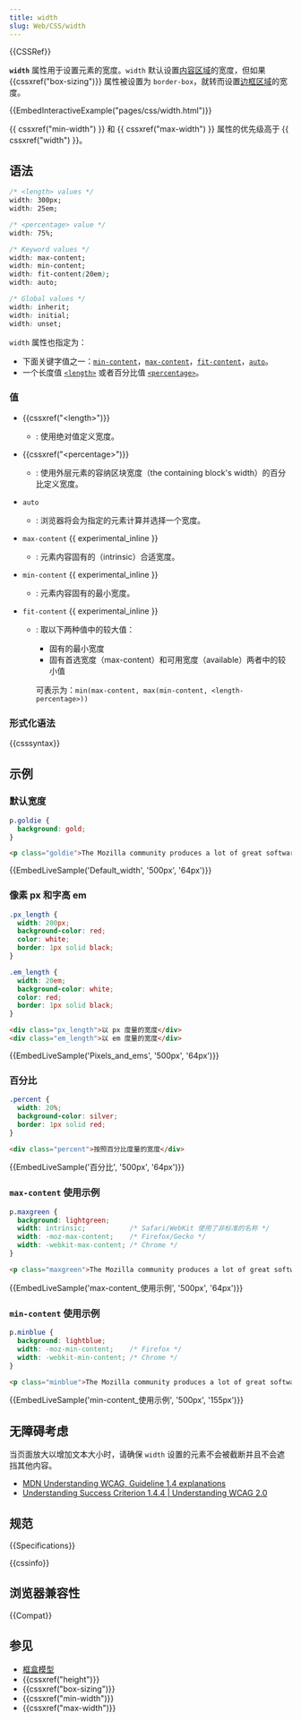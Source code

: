 ```yaml
---
title: width
slug: Web/CSS/width
---
```

{{CSSRef}}

**`width`** 属性用于设置元素的宽度。`width` 默认设置[内容区域](/zh-CN/docs/CSS/CSS_Box_Model/Introduction_to_the_CSS_box_model#content-area)的宽度，但如果 {{cssxref("box-sizing")}} 属性被设置为 `border-box`，就转而设置[边框区域](/zh-CN/docs/Web/CSS/CSS_Box_Model/Introduction_to_the_CSS_box_model#border-area)的宽度。

{{EmbedInteractiveExample("pages/css/width.html")}}

{{ cssxref("min-width") }} 和 {{ cssxref("max-width") }} 属性的优先级高于 {{ cssxref("width") }}。

## 语法

```css
/* <length> values */
width: 300px;
width: 25em;

/* <percentage> value */
width: 75%;

/* Keyword values */
width: max-content;
width: min-content;
width: fit-content(20em);
width: auto;

/* Global values */
width: inherit;
width: initial;
width: unset;
```

`width` 属性也指定为：

- 下面关键字值之一：[`min-content`](/zh-CN/docs/Web/CSS/width#min-content)，[`max-content`](/zh-CN/docs/Web/CSS/width#max-content)，[`fit-content`](/zh-CN/docs/Web/CSS/width#fit-content)，[`auto`](/zh-CN/docs/Web/CSS/width#auto)。
- 一个长度值 [`<length>`](/zh-CN/docs/Web/CSS/width#%3Clength%3E) 或者百分比值 [`<percentage>`](/zh-CN/docs/Web/CSS/width#%3Cpercentage%3E)。

### 值

- {{cssxref("&lt;length&gt;")}}
  - : 使用绝对值定义宽度。
- {{cssxref("&lt;percentage&gt;")}}
  - : 使用外层元素的容纳区块宽度（the containing block's width）的百分比定义宽度。
- `auto`
  - : 浏览器将会为指定的元素计算并选择一个宽度。
- `max-content` {{ experimental_inline }}
  - : 元素内容固有的（intrinsic）合适宽度。
- `min-content` {{ experimental_inline }}
  - : 元素内容固有的最小宽度。
- `fit-content` {{ experimental_inline }}

  - : 取以下两种值中的较大值：

    - 固有的最小宽度
    - 固有首选宽度（max-content）和可用宽度（available）两者中的较小值

    可表示为：`min(max-content, max(min-content, <length-percentage>))`

### 形式化语法

{{csssyntax}}

## 示例

### 默认宽度

```css
p.goldie {
  background: gold;
}
```

```html
<p class="goldie">The Mozilla community produces a lot of great software.</p>
```

{{EmbedLiveSample('Default_width', '500px', '64px')}}

### 像素 px 和字高 em

```css
.px_length {
  width: 200px;
  background-color: red;
  color: white;
  border: 1px solid black;
}

.em_length {
  width: 20em;
  background-color: white;
  color: red;
  border: 1px solid black;
}
```

```html
<div class="px_length">以 px 度量的宽度</div>
<div class="em_length">以 em 度量的宽度</div>
```

{{EmbedLiveSample('Pixels_and_ems', '500px', '64px')}}

### 百分比

```css
.percent {
  width: 20%;
  background-color: silver;
  border: 1px solid red;
}
```

```html
<div class="percent">按照百分比度量的宽度</div>
```

{{EmbedLiveSample('百分比', '500px', '64px')}}

### `max-content` 使用示例

```css
p.maxgreen {
  background: lightgreen;
  width: intrinsic;           /* Safari/WebKit 使用了非标准的名称 */
  width: -moz-max-content;    /* Firefox/Gecko */
  width: -webkit-max-content; /* Chrome */
}
```

```html
<p class="maxgreen">The Mozilla community produces a lot of great software.</p>
```

{{EmbedLiveSample('max-content_使用示例', '500px', '64px')}}

### `min-content` 使用示例

```css
p.minblue {
  background: lightblue;
  width: -moz-min-content;    /* Firefox */
  width: -webkit-min-content; /* Chrome */
}
```

```html
<p class="minblue">The Mozilla community produces a lot of great software.</p>
```

{{EmbedLiveSample('min-content_使用示例', '500px', '155px')}}

## 无障碍考虑

当页面放大以增加文本大小时，请确保 `width` 设置的元素不会被截断并且不会遮挡其他内容。

- [MDN Understanding WCAG, Guideline 1.4 explanations](/zh-CN/docs/Web/Accessibility/Understanding_WCAG/Perceivable#Guideline_1.4_Make_it_easier_for_users_to_see_and_hear_content_including_separating_foreground_from_background)
- [Understanding Success Criterion 1.4.4 | Understanding WCAG 2.0](https://www.w3.org/TR/UNDERSTANDING-WCAG20/visual-audio-contrast-scale.html)

## 规范

{{Specifications}}

{{cssinfo}}

## 浏览器兼容性

{{Compat}}

## 参见

- [框盒模型](/zh-CN/docs/Web/CSS/CSS_Box_Model/Introduction_to_the_CSS_box_model)
- {{cssxref("height")}}
- {{cssxref("box-sizing")}}
- {{cssxref("min-width")}}
- {{cssxref("max-width")}}
